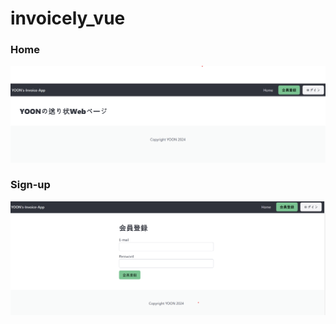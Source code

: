 # invoicely_vue

<!-- ### Home
![Home](/public/screenshots/home.png) -->

### Home
![Home](/public/screenshots/home_jp.png)

<!-- ### Sign-up
![SignUp](/public/screenshots/signup.png) -->

### Sign-up
![SignUp](/public/screenshots/signup_jp.png)

